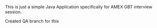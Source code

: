 This is just a simple Java Application specifically for AMEX GBT interview session.

Created QA branch for this
